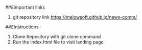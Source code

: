 ##£important links

1. git repository link https://melowsoft.github.io/news-comm/

##£Instructions

1. Clone Repository with git clone command
2. Run the index.html file to visit landing page